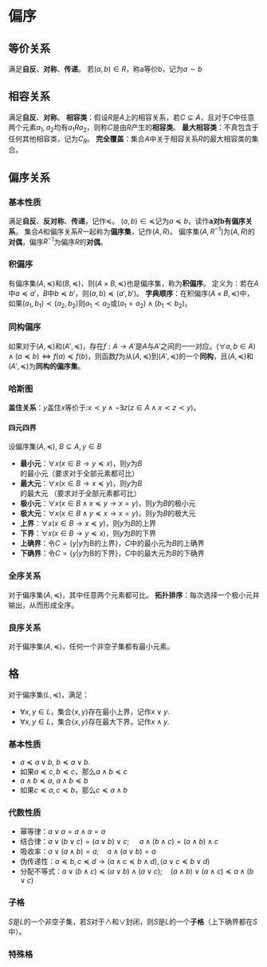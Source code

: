 # **偏序**

## **等价关系**
满足**自反**、**对称**、**传递**。
若$(a, b) \in R$，称a等价b，记为$a \sim b$

## **相容关系**
满足**自反**、**对称**。
**相容类**：假设$R$是$A$上的相容关系，若$C \subseteq A$，且对于$C$中任意两个元素$a_1, a_2$均有$a_1 R a_2$，则称$C$是由$R$产生的**相容类**。
**最大相容类**：不真包含于任何其他相容类，记为$C_R$。
**完全覆盖**：集合$A$中关于相容关系$R$的最大相容类的集合。

## **偏序关系**
### **基本性质**
满足**自反**、**反对称**、**传递**，记作$\preccurlyeq$。
$(a, b) \in \preccurlyeq$记为$a \preccurlyeq b$，读作**a对b有偏序关系**。
集合$A$和偏序关系$R$一起称为**偏序集**，记作$(A, R)$。
偏序集$(A, R^{-1})$为$(A, R)$的**对偶**，偏序$R^{-1}$为偏序$R$的**对偶**。

### **积偏序**
有偏序集$(A, \preccurlyeq)$和$(B, \preccurlyeq)$，则$(A \times B, \preccurlyeq)$也是偏序集，称为**积偏序**。
定义为：若在$A$中$a \preccurlyeq a'$，$B$中$b \preccurlyeq b'$，则$(a, b) \preccurlyeq (a', b')$。
**字典顺序**：在积偏序$(A \times B, \preccurlyeq)$中，如果$(a_1, b_1) \prec (a_2, b_2)$则$a_1 \prec a_2$或$(a_1 = a_2) \land (b_1 \prec b_2)$。

### **同构偏序**
如果对于$(A, \preccurlyeq)$和$(A', \preccurlyeq)$，存在$f:A \rightarrow A'$是$A$与$A'$之间的一一对应。$(\forall a, b \in A) \land (a \preccurlyeq b) \Leftrightarrow f(a) \preccurlyeq f(b)$，则函数$f$为从$(A, \preccurlyeq)$到$(A',\preccurlyeq)$的一个**同构**，且$(A, \preccurlyeq)$和$(A', \preccurlyeq)$为**同构的偏序集**。

### **哈斯图**
**盖住关系**：$y$盖住$x$等价于:$x \prec y \land \lnot \exists z (z \in A \land x \prec z \prec y)$。
#### **四元四界**
设偏序集$(A, \preccurlyeq)$, $B \subseteq A, y \in B$
- **最小元**：$\forall x (x \in B \rightarrow y \preccurlyeq x)$，则$y$为$B$的最小元（要求对于全部元素都可比）
- **最大元**：$\forall x (x \in B \rightarrow x \preccurlyeq y)$，则$y$为$B$的最大元 （要求对于全部元素都可比）
- **极小元**：$\forall x(x \in B \land x \preccurlyeq y \rightarrow x = y)$，则$y$为$B$的极小元
- **极大元**：$\forall x(x \in B \land y \preccurlyeq x \rightarrow x = y)$，则$y$为$B$的极大元
- **上界**：$\forall x(x \in B \rightarrow x \preccurlyeq y)$，则$y$为$B$的上界
- **下界**：$\forall x(x \in B \rightarrow y \preccurlyeq x)$，则$y$为$B$的下界
- **上确界**：令$C = \{y | y \text{为B的上界}\}$，$C$中的最小元为$B$的上确界
- **下确界**：令$C = \{y | y \text{为B的下界}\}$，$C$中的最大元为$B$的下确界

### **全序关系**
对于偏序集$(A, \preccurlyeq)$，其中任意两个元素都可比。
**拓扑排序**：每次选择一个极小元并输出，从而形成全序。

### **良序关系**
对于偏序集$(A, \preccurlyeq)$，任何一个非空子集都有最小元素。

## **格**
对于偏序集$(L, \preccurlyeq)$，满足：
- $\forall x, y \in L$，集合$\{x, y\}$存在最小上界，记作$x \lor y$.
- $\forall x, y \in L$，集合$\{x, y\}$存在最大下界，记作$x \land y$.

### **基本性质**
- $a \preccurlyeq a \lor b$, $b \preccurlyeq a \lor b$.
- 如果$a \preccurlyeq c, b\preccurlyeq c$，那么$a \land b \preccurlyeq c$
- $a \land b \preccurlyeq a$, $a \land b \preccurlyeq b$
- 如果$c \preccurlyeq a, c \preccurlyeq b$，那么$c \preccurlyeq a \land b$

### **代数性质**
- 幂等律：$a \lor a = a \land a = a$
- 结合律：$a \lor (b \lor c) = (a \lor b) \lor c$;$\quad$ $a \land (b \land c) = (a \land b) \land c$
- 吸收率：$a \lor (a \land b) = a$;$\quad$$a \land (a \lor b) = a$
- 伪传递性：$a \preccurlyeq b, c \preccurlyeq d \rightarrow (a \land c \preccurlyeq b \land d), (a \lor c \preccurlyeq b \lor d)$
- 分配不等式：$a \lor (b \land c) \preccurlyeq (a \lor b) \land (a \lor c)$;$\quad$$(a \land b) \lor (a \land c) \preccurlyeq a \land (b \lor c)$

### **子格**
$S$是$L$的一个非空子集，若$S$对于$\land$和$\lor$封闭，则$S$是$L$的一个**子格**（上下确界都在$S$中）。

### **特殊格**